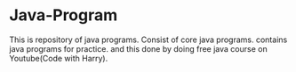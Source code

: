 # Java-Program
This is repository of java programs.
Consist of core java programs.
contains java programs for practice.
and this done by doing free java course on Youtube(Code with Harry).
